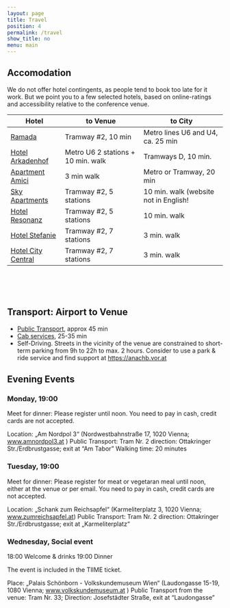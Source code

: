 ```yaml
---
layout: page
title: Travel
position: 4
permalink: /travel
show_title: no
menu: main
---
```


## Accomodation

We do not offer hotel contingents, as people tend to book too late for it work. 
But we point you to a few selected hotels, based on online-ratings and accessibility relative 
to the conference venue.

|Hotel|to Venue|to City|
|-----|--------|-------|
|[Ramada](http://www.hrs.de/hotels/en/oesterreich/wien-wien/ramada-hotel-and-suites-vienna-464773.html)|Tramway #2, 10 min|Metro lines U6 and U4, ca. 25 min| 
|[Hotel Arkadenhof](http://www.hrs.de/hotels/en/oesterreich/wien-wien/arkadenhof-78331.html)|Metro U6 2 stations + 10 min. walk|Tramways D, 10 min.|
|[Apartment Amici](http://www.hrs.de/hotels/en/oesterreich/wien-wien/amici-apartments-2-695658.html)|3 min walk|Metro or Tramway, 20 min|
|[Sky Apartments](http://www.hrs.de/hotels/en/oesterreich/wien-wien/sky-apartments-vienna-459603.html)|Tramway #2, 5 stations|10 min. walk (website not in English!|
|[Hotel Resonanz](http://www.hrs.de/hotels/en/oesterreich/wien-wien/resonanz-vienna-218123.html)|Tramway #2, 5 stations|10 min. walk|
|[Hotel Stefanie](http://www.hrs.de/hotels/en/oesterreich/wien-wien/stefanie-10347.html)|Tramway #2, 7 stations|3 min. walk|
|[Hotel City Central](http://www.hrs.de/hotels/en/oesterreich/wien-wien/city-central-25590.html)|Tramway #2, 7 stations|3 min. walk|

<br />
<br />
<br />

## Transport: Airport to Venue

* [Public Transport](https://anachb.vor.at/bin/query.exe/en?L=vs_voranachb&start=1&SID=A%3D1%40O%3DFLUGHAFEN%20WIEN%40X%3D16563533%40Y%3D48119859%40U%3D81%40L%3D900007275%40B%3D1%40p%3D1481237105%40&ZID=A%3D2%40O%3D1200%20Brigittenau%20(Wien),%20Höchstädtplatz%40X%3D16376521%40Y%3D48239344%40U%3D103%40L%3D980005542%40B%3D1%40p%3D1480411595%40&date=09.12.2016&time=12%3A20&REQ0HafasSearchForw=1&HWAI%3DJS!ajax=yes&HWAI%3DJS!js=yes&ignoreCookies=1&autoload_PublicTransport=1&&MLPROD=&MLPOI=), approx 45 min
* [Cab services](http://www.flughafentaxi-wien.at/en/), 25-35 min
* Self-Driving. Streets in the vicinity of the venue are constrained to short-term parking from 9h to 22h 
  to max. 2 hours. Consider to use a park & ride service and find support at https://anachb.vor.at  

## Evening Events

### Monday, 19:00

Meet for dinner: Please register until noon. You need to pay in cash, credit cards are not accepted.

Location: „Am Nordpol 3“ (Nordwestbahnstraße 17, 1020 Vienna; www.amnordpol3.at )
Public Transport: Tram Nr. 2 direction: Ottakringer Str./Erdbrustgasse; exit at “Am Tabor”
Walking time: 20 minutes

### Tuesday, 19:00

Meet for dinner: Please register for meat or vegetaran meal until noon, either at the venue or per email. 
You need to pay in cash, credit cards are not accepted.

Location: „Schank zum Reichsapfel“ (Karmeliterplatz 3, 1020 Vienna; www.zumreichsapfel.at)
Public Transport: Tram Nr. 2 direction: Ottakringer Str./Erdbrustgasse; exit at „Karmeliterplatz“


### Wednesday, Social event

18:00  Welcome & drinks
19:00  Dinner

The event is included in the TIIME ticket. 

Place: „Palais Schönborn - Volkskundemuseum Wien“ (Laudongasse 15-19, 1080 Vienna; www.volkskundemuseum.at )
Public Transport from the venue: Tram Nr. 33; Direction: Josefstädter Straße, exit at “Laudongasse”
